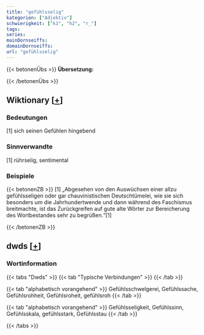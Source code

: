 ```yaml
---
title: "gefühlsselig"
kategorien: ["Adjektiv"]
schwierigkeit: ["k1", "h2", "r_"]
tags:
series:
mainDornseiffs:
domainDornseiffs:
url: "gefühlsselig"
---
```


{{< betonenÜbs >}}
**Übersetzung:**  
  
{{< /betonenÜbs >}}

## Wiktionary [[+](https://de.wiktionary.org/wiki/gefühlsselig)]

### Bedeutungen
[1] sich seinen Gefühlen hingebend  

### Sinnverwandte
[1] rührselig, sentimental  

### Beispiele
{{< betonenZB >}}
[1] „Abgesehen von den Auswüchsen einer allzu gefühlsseligen oder gar chauvinistischen Deutschtümelei, wie sie sich besonders um die Jahrhundertwende und dann während des Faschismus breitmachte, ist das Zurückgreifen auf gute alte Wörter zur Bereicherung des Wortbestandes sehr zu begrüßen.“[1]  

{{< /betonenZB >}}


## dwds [[+](https://www.dwds.de/wb/gefühlsselig)]

### Wortinformation
{{< tabs "Dwds" >}}
{{< tab "Typische Verbindungen" >}}
{{< /tab >}}

{{< tab "alphabetisch vorangehend" >}}
Gefühlsschwelgerei, Gefühlssache, Gefühlsrohheit, Gefühlsroheit, gefühlsroh
{{< /tab >}}

{{< tab "alphabetisch vorangehend" >}}
Gefühlsseligkeit, Gefühlssinn, Gefühlsskala, gefühlsstark, Gefühlsstau
{{< /tab >}}

{{< /tabs >}}

